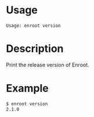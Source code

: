 # Usage

`Usage: enroot version`

# Description

Print the release version of Enroot.

# Example

```sh
$ enroot version
2.1.0
```
